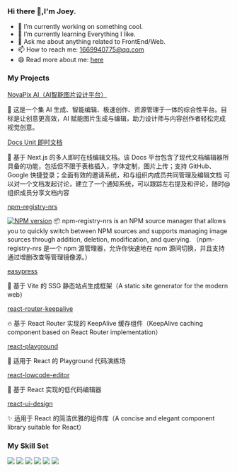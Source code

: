 ### Hi there 👋,I'm Joey.

- 🔭 I’m currently working on something cool.
- 🌱 I’m currently learning Everything I like.
- 💬 Ask me about anything related to FrontEnd/Web.
- 📫 How to reach me: 1669940775@qq.com
- 😄 Read more about me: [here](https://joeybin.cn)

### My Projects

[NovaPix AI（AI智能图片设计平台）](https://magic-image-ai.cn) 

&#127912; 这是一个集 AI 生成、智能编辑、极速创作、资源管理于一体的综合性平台。目标是让创意更高效，AI 赋能图片生成与编辑，助力设计师与内容创作者轻松完成视觉创意。

[Docs Unit 即时文档](https://docs-unity.online) 

📒 基于 Next.js 的多人即时在线编辑文档。该 Docs 平台包含了现代文档编辑器所具备的功能，包括但不限于表格插入，字体定制，图片上传；支持 GitHub、Google 快捷登录；全面有效的邀请系统，和与组织内成员共同管理及编辑文档
可以对一个文档发起讨论，建立了一个通知系统，可以跟踪左右提及和评论，随时@组织成员分享文档内容

[npm-registry-nrs](https://github.com/zjunbin1286/npm-registry-nrs) 

[![NPM version][npm-image]][npm-url]
📦 npm-registry-nrs is an NPM source manager that allows you to quickly switch between NPM sources and supports managing image sources through addition, deletion, modification, and querying.
（npm-registry-nrs 是一个 npm 源管理器，允许你快速地在 npm 源间切换，并且支持通过增删改查等管理镜像源。）


[easypress](https://github.com/zjunbin1286/easypress) 

🚀 基于 Vite 的 SSG 静态站点生成框架（A static site generator for the modern web）


[react-router-keepalive](https://github.com/zjunbin1286/react-router-keepalive) 

🔥 基于 React Router 实现的 KeepAlive 缓存组件（KeepAlive caching component based on React Router implementation）


[react-playground](https://github.com/zjunbin1286/react-playground) 

🎯 适用于 React 的 Playground 代码演练场


[react-lowcode-editor](https://github.com/zjunbin1286/react-lowcode-editor) 

🎯 基于 React 实现的低代码编辑器


[react-ui-design](https://github.com/zjunbin1286/react-ui-design) 

✨ 适用于 React 的简洁优雅的组件库（A concise and elegant component library suitable for React）


### My Skill Set

![](https://img.shields.io/badge/JavaScript-f5d82e?style=for-the-badge&logo=openjdk&logoColor=white)
![](https://img.shields.io/badge/TypeScript-3776AB?style=for-the-badge&logo=TypeScript&logoColor=white)
![](https://img.shields.io/badge/Vue-1c8139?style=for-the-badge&logo=Vue&logoColor=white)
![](https://img.shields.io/badge/React-3776AB?style=for-the-badge&logo=React&logoColor=white)
![](https://img.shields.io/badge/HTML5-fc3d49?style=for-the-badge&logo=HTML5&logoColor=white)
![](https://img.shields.io/badge/CSS3-3776AB?style=for-the-badge&logo=CSS3&logoColor=white)

[npm-image]: https://img.shields.io/badge/npm-v1.1.3-blue
[npm-url]: https://www.npmjs.com/package/npm-registry-nrs
